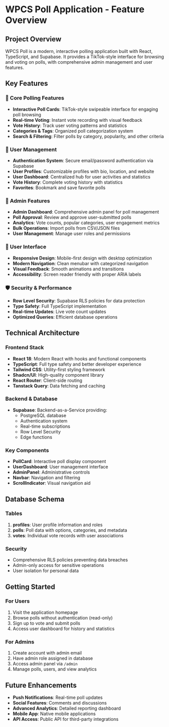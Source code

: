 
# WPCS Poll Application - Feature Overview

## Project Overview
WPCS Poll is a modern, interactive polling application built with React, TypeScript, and Supabase. It provides a TikTok-style interface for browsing and voting on polls, with comprehensive admin management and user features.

## Key Features

### 🎯 Core Polling Features
- **Interactive Poll Cards**: TikTok-style swipeable interface for engaging poll browsing
- **Real-time Voting**: Instant vote recording with visual feedback
- **Vote History**: Track user voting patterns and statistics
- **Categories & Tags**: Organized poll categorization system
- **Search & Filtering**: Filter polls by category, popularity, and other criteria

### 👤 User Management
- **Authentication System**: Secure email/password authentication via Supabase
- **User Profiles**: Customizable profiles with bio, location, and website
- **User Dashboard**: Centralized hub for user activities and statistics
- **Vote History**: Complete voting history with statistics
- **Favorites**: Bookmark and save favorite polls

### 🔧 Admin Features
- **Admin Dashboard**: Comprehensive admin panel for poll management
- **Poll Approval**: Review and approve user-submitted polls
- **Analytics**: Vote counts, popular categories, user engagement metrics
- **Bulk Operations**: Import polls from CSV/JSON files
- **User Management**: Manage user roles and permissions

### 🎨 User Interface
- **Responsive Design**: Mobile-first design with desktop optimization
- **Modern Navigation**: Clean menubar with categorized navigation
- **Visual Feedback**: Smooth animations and transitions
- **Accessibility**: Screen reader friendly with proper ARIA labels

### 🛡️ Security & Performance
- **Row Level Security**: Supabase RLS policies for data protection
- **Type Safety**: Full TypeScript implementation
- **Real-time Updates**: Live vote count updates
- **Optimized Queries**: Efficient database operations

## Technical Architecture

### Frontend Stack
- **React 18**: Modern React with hooks and functional components
- **TypeScript**: Full type safety and better developer experience
- **Tailwind CSS**: Utility-first styling framework
- **Shadcn/UI**: High-quality component library
- **React Router**: Client-side routing
- **Tanstack Query**: Data fetching and caching

### Backend & Database
- **Supabase**: Backend-as-a-Service providing:
  - PostgreSQL database
  - Authentication system
  - Real-time subscriptions
  - Row Level Security
  - Edge functions

### Key Components
- **PollCard**: Interactive poll display component
- **UserDashboard**: User management interface
- **AdminPanel**: Administrative controls
- **Navbar**: Navigation and filtering
- **ScrollIndicator**: Visual navigation aid

## Database Schema

### Tables
1. **profiles**: User profile information and roles
2. **polls**: Poll data with options, categories, and metadata
3. **votes**: Individual vote records with user associations

### Security
- Comprehensive RLS policies preventing data breaches
- Admin-only access for sensitive operations
- User isolation for personal data

## Getting Started

### For Users
1. Visit the application homepage
2. Browse polls without authentication (read-only)
3. Sign up to vote and submit polls
4. Access user dashboard for history and statistics

### For Admins
1. Create account with admin email
2. Have admin role assigned in database
3. Access admin panel via `/admin`
4. Manage polls, users, and view analytics

## Future Enhancements
- **Push Notifications**: Real-time poll updates
- **Social Features**: Comments and discussions
- **Advanced Analytics**: Detailed reporting dashboard
- **Mobile App**: Native mobile applications
- **API Access**: Public API for third-party integrations
